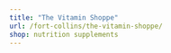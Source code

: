 ```yaml
---
title: "The Vitamin Shoppe"
url: /fort-collins/the-vitamin-shoppe/
shop: nutrition supplements
---
```

